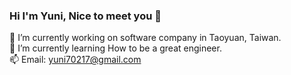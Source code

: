### Hi I'm Yuni, Nice to meet you 👋
🔭 I’m currently working on software company in Taoyuan, Taiwan.  
🌱 I’m currently learning How to be a great engineer.  
📫 Email: yuni70217@gmail.com  
<!--
**Yuni-Liao/Yuni-Liao** is a ✨ _special_ ✨ repository because its `README.md` (this file) appears on your GitHub profile.

Here are some ideas to get you started:

- 🔭 I’m currently working on ...
- 🌱 I’m currently learning ...
- 👯 I’m looking to collaborate on ...
- 🤔 I’m looking for help with ...
- 💬 Ask me about ...
- 📫 How to reach me: ...
- 😄 Pronouns: ...
- ⚡ Fun fact: ...
-->
